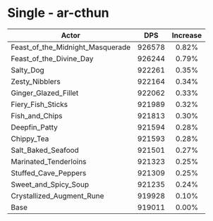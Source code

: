 # Single - ar-cthun
| Actor | DPS | Increase |
|---|:---:|:---:|
|Feast_of_the_Midnight_Masquerade|926578|0.82%|
|Feast_of_the_Divine_Day|926244|0.79%|
|Salty_Dog|922261|0.35%|
|Zesty_Nibblers|922164|0.34%|
|Ginger_Glazed_Fillet|922062|0.33%|
|Fiery_Fish_Sticks|921989|0.32%|
|Fish_and_Chips|921813|0.30%|
|Deepfin_Patty|921594|0.28%|
|Chippy_Tea|921593|0.28%|
|Salt_Baked_Seafood|921501|0.27%|
|Marinated_Tenderloins|921323|0.25%|
|Stuffed_Cave_Peppers|921309|0.25%|
|Sweet_and_Spicy_Soup|921235|0.24%|
|Crystallized_Augment_Rune|919928|0.10%|
|Base|919011|0.00%|
